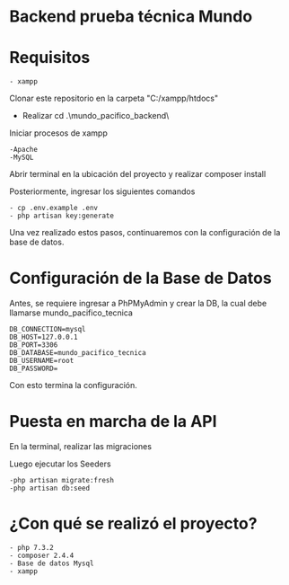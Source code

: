 # Backend prueba técnica Mundo

# Requisitos
```
- xampp
```

Clonar este repositorio en la carpeta "C:/xampp/htdocs"
- Realizar cd .\mundo_pacifico_backend\

Iniciar procesos de xampp
```
-Apache
-MySQL
```
Abrir terminal en la ubicación del proyecto y realizar composer install

Posteriormente, ingresar los siguientes comandos
```
- cp .env.example .env
- php artisan key:generate
```
Una vez realizado estos pasos, continuaremos con la configuración de la base de datos.

# Configuración de la Base de Datos
Antes, se requiere ingresar a PhPMyAdmin y crear la DB, la cual debe llamarse mundo_pacifico_tecnica
```
DB_CONNECTION=mysql
DB_HOST=127.0.0.1
DB_PORT=3306
DB_DATABASE=mundo_pacifico_tecnica
DB_USERNAME=root
DB_PASSWORD=
```
Con esto termina la configuración.

# Puesta en marcha de la API

En la terminal, realizar las migraciones

Luego ejecutar los Seeders
```
-php artisan migrate:fresh
-php artisan db:seed
```

# ¿Con qué se realizó el proyecto?
```
- php 7.3.2
- composer 2.4.4
- Base de datos Mysql
- xampp
```

